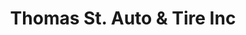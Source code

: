 ---
title: "Thomas St. Auto & Tire Inc"
url: /mississauga/thomas-st-auto-and-tire-inc/
shop: car repair
---